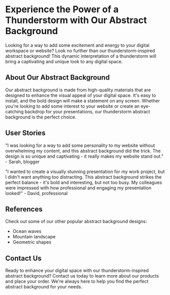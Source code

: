 <!--font:Exo 2-->

# Experience the Power of a Thunderstorm with Our Abstract Background

Looking for a way to add some excitement and energy to your digital workspace or website? Look no further than our thunderstorm-inspired abstract background! This dynamic interpretation of a thunderstorm will bring a captivating and unique look to any digital space.

## About Our Abstract Background

Our abstract background is made from high-quality materials that are designed to enhance the visual appeal of your digital space. It's easy to install, and the bold design will make a statement on any screen. Whether you're looking to add some interest to your website or create an eye-catching backdrop for your presentations, our thunderstorm abstract background is the perfect choice.

## User Stories

"I was looking for a way to add some personality to my website without overwhelming my content, and this abstract background did the trick. The design is so unique and captivating - it really makes my website stand out." - Sarah, blogger

"I wanted to create a visually stunning presentation for my work project, but I didn't want anything too distracting. This abstract background strikes the perfect balance - it's bold and interesting, but not too busy. My colleagues were impressed with how professional and engaging my presentation looked!" - David, professional

## References

Check out some of our other popular abstract background designs:

- Ocean waves
- Mountain landscape
- Geometric shapes

## Contact Us

Ready to enhance your digital space with our thunderstorm-inspired abstract background? Contact us today to learn more about our products and place your order. We're always here to help you find the perfect abstract background for your needs.

<!--

Write me content for website with wallpaper which alt text is:

"An abstract interpretation of a thunderstorm"

The name/title of the page should not be 1:1 copy of the alt text but rather a real content of the website which is using this wallpaper.

- Use markdown format 
- Start with heading
- Heading should be short and concise
- The content should look like a real website 
- The website should not be about the wallpaper, wallpaper is just a related background
- Heading should be contain work "wallpaper" or "background"
- Include real sections like references, contact, user stories, etc. use things relevant to the page purpose.
- Feel free to use structure like headings, bullets, numbering, blockquotes, paragraphs, horizontal lines, etc.
- You can use formatting like bold or _italic_
- You can include UTF-8 emojis
- Links should be only #hash anchors (and you can refer to the document itself)
- Do not include images


---


# Enhance Your Workspace with a Thunderstorm-Inspired Wallpaper

Looking for a way to add some excitement and energy to your workspace? Look no further than our thunderstorm-inspired wallpaper! This abstract interpretation of a thunderstorm will bring a dynamic and captivating look to any room.

## About Our Wallpaper

Our wallpaper is made from high-quality materials that are designed to last. It's easy to install, and the bold design will make a statement in any space. Whether you're looking to add some interest to your home office or create an eye-catching accent wall in your living room, our thunderstorm wallpaper is the perfect choice.

## User Stories

"I was looking for a way to add some personality to my otherwise bland home office, and this wallpaper did the trick. The design is so unique and captivating - it really makes me feel energized and inspired when I'm working." - Sarah, freelance writer

"I wanted to create a feature wall in my living room, but I didn't want anything too busy or overwhelming. This wallpaper strikes the perfect balance - it's bold and interesting, but not too distracting. I've gotten so many compliments on it!" - David, homeowner

## References

Check out some of our other popular wallpaper designs:

- Ocean waves
- Mountain landscape
- Geometric shapes

## Contact Us

Ready to transform your space with our thunderstorm-inspired wallpaper? Contact us today to place your order or learn more about our products. We're always here to help you find the perfect wallpaper for your needs.


---


Heading should not include word "wallpaper". The website should not be about the wallpaper itself, wallpaper is just a related background, rewrite whole content.


---


# Experience the Power of a Thunderstorm with Our Abstract Background

Looking for a way to add some excitement and energy to your digital workspace or website? Look no further than our thunderstorm-inspired abstract background! This dynamic interpretation of a thunderstorm will bring a captivating and unique look to any digital space.

## About Our Abstract Background

Our abstract background is made from high-quality materials that are designed to enhance the visual appeal of your digital space. It's easy to install, and the bold design will make a statement on any screen. Whether you're looking to add some interest to your website or create an eye-catching backdrop for your presentations, our thunderstorm abstract background is the perfect choice.

## User Stories

"I was looking for a way to add some personality to my website without overwhelming my content, and this abstract background did the trick. The design is so unique and captivating - it really makes my website stand out." - Sarah, blogger

"I wanted to create a visually stunning presentation for my work project, but I didn't want anything too distracting. This abstract background strikes the perfect balance - it's bold and interesting, but not too busy. My colleagues were impressed with how professional and engaging my presentation looked!" - David, professional

## References

Check out some of our other popular abstract background designs:

- Ocean waves
- Mountain landscape
- Geometric shapes

## Contact Us

Ready to enhance your digital space with our thunderstorm-inspired abstract background? Contact us today to learn more about our products and place your order. We're always here to help you find the perfect abstract background for your needs.

-->
